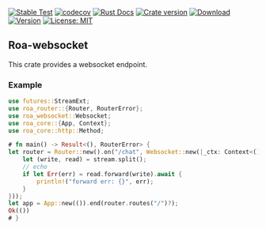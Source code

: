 [![Stable Test](https://github.com/Hexilee/roa/workflows/Stable%20Test/badge.svg)](https://github.com/Hexilee/roa/actions)
[![codecov](https://codecov.io/gh/Hexilee/roa/branch/master/graph/badge.svg)](https://codecov.io/gh/Hexilee/roa)
[![Rust Docs](https://docs.rs/roa-websocket/badge.svg)](https://docs.rs/roa-websocket)
[![Crate version](https://img.shields.io/crates/v/roa-websocket.svg)](https://crates.io/crates/roa-websocket)
[![Download](https://img.shields.io/crates/d/roa-websocket.svg)](https://crates.io/crates/roa-websocket)
[![Version](https://img.shields.io/badge/rustc-1.40+-lightgray.svg)](https://blog.rust-lang.org/2019/12/19/Rust-1.40.0.html)
[![License: MIT](https://img.shields.io/badge/License-MIT-yellow.svg)](https://github.com/Hexilee/roa/blob/master/LICENSE)

## Roa-websocket

This crate provides a websocket endpoint.

### Example
```rust
use futures::StreamExt;
use roa_router::{Router, RouterError};
use roa_websocket::Websocket;
use roa_core::{App, Context};
use roa_core::http::Method;

# fn main() -> Result<(), RouterError> {
let router = Router::new().on("/chat", Websocket::new(|_ctx: Context<()>, stream| async move {
    let (write, read) = stream.split();
    // echo
    if let Err(err) = read.forward(write).await {
        println!("forward err: {}", err);
    }
}));
let app = App::new(()).end(router.routes("/")?);
Ok(())
# }
```